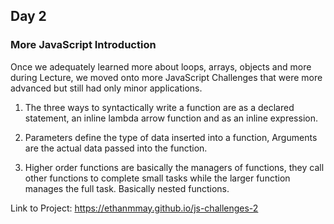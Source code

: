 ## Day 2

### More JavaScript Introduction

Once we adequately learned more about loops, arrays, objects and more during Lecture, we moved onto more JavaScript Challenges that were more advanced but still had only minor applications. 

1. The three ways to syntactically write a function are as a declared statement, an inline lambda arrow function and as an inline expression.

2. Parameters define the type of data inserted into a function, Arguments are the actual data passed into the function.

3. Higher order functions are basically the managers of functions, they call other functions to complete small tasks while the larger function manages the full task. Basically nested functions.

Link to Project: https://ethanmmay.github.io/js-challenges-2
